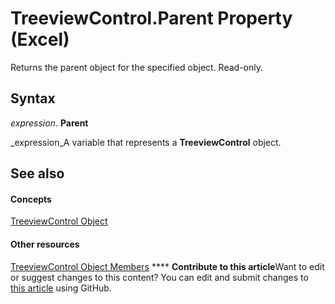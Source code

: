 
# TreeviewControl.Parent Property (Excel)

Returns the parent object for the specified object. Read-only.


## Syntax

 _expression_. **Parent**

 _expression_A variable that represents a  **TreeviewControl** object.


## See also


#### Concepts


 [TreeviewControl Object](32a5e647-14e0-d2a8-05f7-a01db9250a88.md)
#### Other resources


 [TreeviewControl Object Members](1b242488-8520-476d-779c-1c8ee63631f0.md)
****   **Contribute to this article**Want to edit or suggest changes to this content? You can edit and submit changes to  [this article](https://github.com/jhershey00/VBA_Excel_Test/OpenXMLCon/articles/28c41fb8-65e5-49df-3f97-995a424499a1.md) using GitHub.

